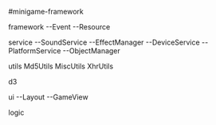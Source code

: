 #minigame-framework

framework
--Event
--Resource

service
--SoundService
--EffectManager
--DeviceService
--PlatformService
--ObjectManager

utils
Md5Utils
MiscUtils
XhrUtils

d3

ui
--Layout
--GameView


logic

